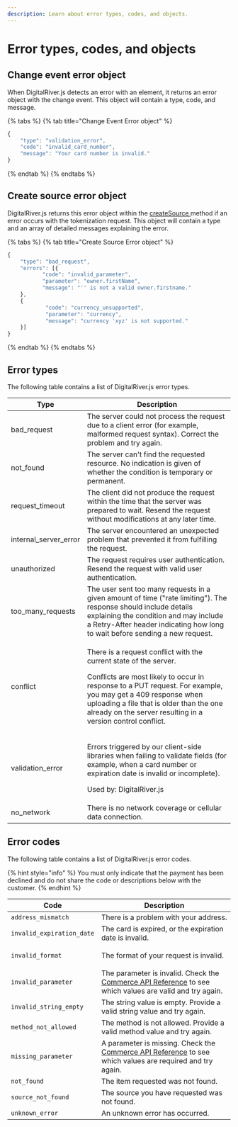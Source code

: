 ```yaml
---
description: Learn about error types, codes, and objects.
---
```


# Error types, codes, and objects

## Change event error object

When DigitalRiver.js detects an error with an element, it returns an error object with the change event. This object will contain a type, code, and message.

{% tabs %}
{% tab title="Change Event Error object" %}
```javascript
{
    "type": "validation_error",
    "code": "invalid_card_number",
    "message": "Your card number is invalid."
}
```
{% endtab %}
{% endtabs %}

## Create source error object

DigitalRiver.js returns this error object within the [createSource ](digitalriver-object.md#digitalriver-createsource-element-sourcedata)method if an error occurs with the tokenization request. This object will contain a type and an array of detailed messages explaining the error.

{% tabs %}
{% tab title="Create Source Error object" %}
```javascript
{
    "type": "bad_request",
    "errors": [{
           "code": "invalid_parameter",
           "parameter": "owner.firstName",
           "message": "'' is not a valid owner.firstname."
    },
    {
            "code": "currency_unsupported",
            "parameter": "currency",
            "message": "currency 'xyz' is not supported."
    }]
}
```
{% endtab %}
{% endtabs %}

## Error types

The following table contains a list of DigitalRiver.js error types.

| **Type**                | **Description**                                                                                                                                                                                                                                                                                         |
| ----------------------- | ------------------------------------------------------------------------------------------------------------------------------------------------------------------------------------------------------------------------------------------------------------------------------------------------------- |
| bad\_request            | The server could not process the request due to a client error (for example, malformed request syntax). Correct the problem and try again.                                                                                                                                                              |
| not\_found              | The server can't find the requested resource. No indication is given of whether the condition is temporary or permanent.                                                                                                                                                                                |
| request\_timeout        | The client did not produce the request within the time that the server was prepared to wait. Resend the request without modifications at any later time.                                                                                                                                                |
| internal\_server\_error | The server encountered an unexpected problem that prevented it from fulfilling the request.                                                                                                                                                                                                             |
| unauthorized            | The request requires user authentication. Resend the request with valid user authentication.                                                                                                                                                                                                            |
| too\_many\_requests     | The user sent too many requests in a given amount of time ("rate limiting"). The response should include details explaining the condition and may include a Retry-After header indicating how long to wait before sending a new request.                                                                |
| conflict                | <p>There is a request conflict with the current state of the server.</p><p>Conflicts are most likely to occur in response to a PUT request. For example, you may get a 409 response when uploading a file that is older than the one already on the server resulting in a version control conflict.</p> |
| validation\_error       | <p>Errors triggered by our client-side libraries when failing to validate fields (for example, when a card number or expiration date is invalid or incomplete).</p><p>Used by: DigitalRiver.js</p>                                                                                                      |
| no\_network             | There is no network coverage or cellular data connection.                                                                                                                                                                                                                                               |

## Error codes

The following table contains a list of DigitalRiver.js error codes.

{% hint style="info" %}
You must only indicate that the payment has been declined and do not share the code or descriptions below with the customer.
{% endhint %}

| Code                                      | Description                                                                                                                                                           |
| ----------------------------------------- | --------------------------------------------------------------------------------------------------------------------------------------------------------------------- |
| `address_mismatch`                        | There is a problem with your address.                                                                                                                                 |
| `invalid_expiration_date`                 | The card is expired, or the expiration date is invalid.                                                                                                               |
| <p></p><p><code>invalid_format</code></p> | The format of your request is invalid.                                                                                                                                |
| `invalid_parameter`                       | The parameter is invalid. Check the [Commerce API Reference](https://www.digitalriver.com/docs/commerce-api-reference/) to see which values are valid and try again.  |
| `invalid_string_empty`                    | The string value is empty. Provide a valid string value and try again.                                                                                                |
| `method_not_allowed`                      | The method is not allowed. Provide a valid method value and try again.                                                                                                |
| `missing_parameter`                       | A parameter is missing. Check the [Commerce API Reference](https://www.digitalriver.com/docs/commerce-api-reference/) to see which values are required and try again. |
| `not_found`                               | The item requested was not found.                                                                                                                                     |
| `source_not_found`                        | The source you have requested was not found.                                                                                                                          |
| `unknown_error`                           | An unknown error has occurred.                                                                                                                                        |
